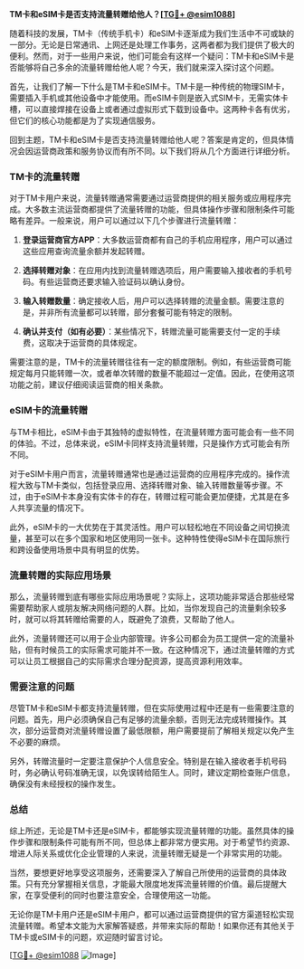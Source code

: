 **TM卡和eSIM卡是否支持流量转赠给他人？[[TG💪+ @esim1088](https://t.me/s/esim1088)]**

随着科技的发展，TM卡（传统手机卡）和eSIM卡逐渐成为我们生活中不可或缺的一部分。无论是日常通讯、上网还是处理工作事务，这两者都为我们提供了极大的便利。然而，对于一些用户来说，他们可能会有这样一个疑问：TM卡和eSIM卡是否能够将自己多余的流量转赠给他人呢？今天，我们就来深入探讨这个问题。

首先，让我们了解一下什么是TM卡和eSIM卡。TM卡是一种传统的物理SIM卡，需要插入手机或其他设备中才能使用。而eSIM卡则是嵌入式SIM卡，无需实体卡槽，可以直接焊接在设备上或者通过虚拟形式下载到设备中。这两种卡各有优劣，但它们的核心功能都是为了实现通信服务。

回到主题，TM卡和eSIM卡是否支持流量转赠给他人呢？答案是肯定的，但具体情况会因运营商政策和服务协议而有所不同。以下我们将从几个方面进行详细分析。

### TM卡的流量转赠

对于TM卡用户来说，流量转赠通常需要通过运营商提供的相关服务或应用程序完成。大多数主流运营商都提供了流量转赠的功能，但具体操作步骤和限制条件可能略有差异。一般来说，用户可以通过以下几个步骤进行流量转赠：

1. **登录运营商官方APP**：大多数运营商都有自己的手机应用程序，用户可以通过这些应用查询流量余额并发起转赠。
   
2. **选择转赠对象**：在应用内找到流量转赠选项后，用户需要输入接收者的手机号码。有些运营商还要求输入验证码以确认身份。

3. **输入转赠数量**：确定接收人后，用户可以选择转赠的流量金额。需要注意的是，并非所有流量都可以转赠，部分套餐可能有特定的限制。

4. **确认并支付（如有必要）**：某些情况下，转赠流量可能需要支付一定的手续费，这取决于运营商的具体规定。

需要注意的是，TM卡的流量转赠往往有一定的额度限制。例如，有些运营商可能规定每月只能转赠一次，或者单次转赠的数量不能超过一定值。因此，在使用这项功能之前，建议仔细阅读运营商的相关条款。

### eSIM卡的流量转赠

与TM卡相比，eSIM卡由于其独特的虚拟特性，在流量转赠方面可能会有一些不同的体验。不过，总体来说，eSIM卡同样支持流量转赠，只是操作方式可能会有所不同。

对于eSIM卡用户而言，流量转赠通常也是通过运营商的应用程序完成的。操作流程大致与TM卡类似，包括登录应用、选择转赠对象、输入转赠数量等步骤。不过，由于eSIM卡本身没有实体卡的存在，转赠过程可能会更加便捷，尤其是在多人共享流量的情况下。

此外，eSIM卡的一大优势在于其灵活性。用户可以轻松地在不同设备之间切换流量，甚至可以在多个国家和地区使用同一张卡。这种特性使得eSIM卡在国际旅行和跨设备使用场景中具有明显的优势。

### 流量转赠的实际应用场景

那么，流量转赠到底有哪些实际应用场景呢？实际上，这项功能非常适合那些经常需要帮助家人或朋友解决网络问题的人群。比如，当你发现自己的流量剩余较多时，就可以将其转赠给需要的人，既避免了浪费，又帮助了他人。

此外，流量转赠还可以用于企业内部管理。许多公司都会为员工提供一定的流量补贴，但有时候员工的实际需求可能并不一致。在这种情况下，通过流量转赠的方式可以让员工根据自己的实际需求合理分配资源，提高资源利用效率。

### 需要注意的问题

尽管TM卡和eSIM卡都支持流量转赠，但在实际使用过程中还是有一些需要注意的问题。首先，用户必须确保自己有足够的流量余额，否则无法完成转赠操作。其次，部分运营商对流量转赠设置了最低限额，用户需要提前了解相关规定以免产生不必要的麻烦。

另外，转赠流量时一定要注意保护个人信息安全。特别是在输入接收者手机号码时，务必确认号码准确无误，以免误转给陌生人。同时，建议定期检查账户信息，确保没有未经授权的操作发生。

### 总结

综上所述，无论是TM卡还是eSIM卡，都能够实现流量转赠的功能。虽然具体的操作步骤和限制条件可能有所不同，但总体上都非常方便实用。对于希望节约资源、增进人际关系或优化企业管理的人来说，流量转赠无疑是一个非常实用的功能。

当然，要想更好地享受这项服务，还需要深入了解自己所使用的运营商的具体政策。只有充分掌握相关信息，才能最大限度地发挥流量转赠的价值。最后提醒大家，在享受便利的同时也要注意安全，合理使用这一功能。

无论你是TM卡用户还是eSIM卡用户，都可以通过运营商提供的官方渠道轻松实现流量转赠。希望本文能为大家解答疑惑，并带来实际的帮助！如果你还有其他关于TM卡或eSIM卡的问题，欢迎随时留言讨论。

[[TG💪+ @esim1088](https://t.me/s/esim1088) ![Image](https://i.postimg.cc/4NQfJmqS/Snipaste-2025-05-13-00-14-12.png)]
